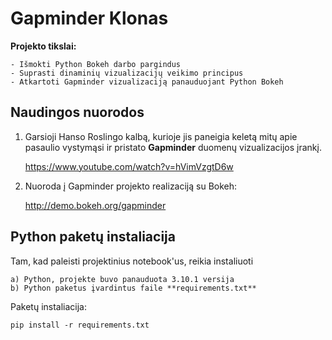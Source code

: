 # Gapminder Klonas

**Projekto tikslai:**

    - Išmokti Python Bokeh darbo pargindus
    - Suprasti dinaminių vizualizacijų veikimo principus
    - Atkartoti Gapminder vizualizaciją panauduojant Python Bokeh


## Naudingos nuorodos

1. Garsioji Hanso Roslingo kalbą, kurioje jis paneigia keletą mitų apie pasaulio vystymąsi ir pristato 
**Gapminder** duomenų vizualizacijos įrankį.

    https://www.youtube.com/watch?v=hVimVzgtD6w

2. Nuoroda į Gapminder projekto realizaciją su Bokeh:

    http://demo.bokeh.org/gapminder

## Python paketų instaliacija

Tam, kad paleisti projektinius notebook'us, reikia instaliuoti

    a) Python, projekte buvo panauduota 3.10.1 versija
    b) Python paketus įvardintus faile **requirements.txt**

Paketų instaliacija:

    pip install -r requirements.txt